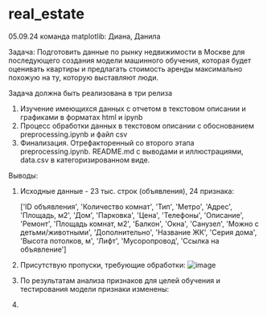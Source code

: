 # real_estate

05.09.24
команда matplotlib: Диана, Данила

Задача:
Подготовить данные по рынку недвижимости в Москве для последующего создания модели машинного обучения, которая будет оценивать квартиры и предлагать стоимость аренды максимально похожую на ту, которую выставляют люди.

Задача должна быть реализована в три релиза
1. Изучение имеющихся данных с отчетом в текстовом описании и графиками в форматах html  и ipynb
2. Процесс обработки данных в текстовом описании с обоснованием preprocessing.ipynb и файл csv
3. Финализация. Отрефакторенный со второго этапа preprocessing.ipynb. README.md с выводами и иллюстрациями, data.csv в категоризированном виде.

Выводы:
1. Исходные данные - 23 тыс. строк (объявления), 24 признака:
   
   ['ID  объявления', 'Количество комнат', 'Тип', 'Метро', 'Адрес', 'Площадь, м2',
   'Дом', 'Парковка', 'Цена', 'Телефоны', 'Описание', 'Ремонт', 'Площадь комнат, м2',
   'Балкон', 'Окна', 'Санузел', 'Можно с детьми/животными', 'Дополнительно',
   'Название ЖК', 'Серия дома', 'Высота потолков, м', 'Лифт', 'Мусоропровод', 'Ссылка на объявление']
  
2. Присутствую пропуски, требующие обработки:
![image](https://github.com/user-attachments/assets/0df93695-f60a-4975-b4f7-d288efabbc10)

3. По результатам анализа признаков для целей обучения и тестирования модели признаки изменены:
4. 






